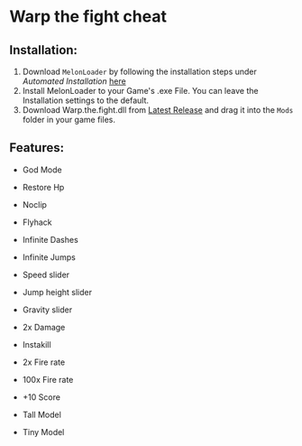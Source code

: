 # Warp the fight cheat
## Installation:
1. Download `MelonLoader` by following the installation steps under *Automated Installation* [here](https://melonwiki.xyz/#/?id=requirements)
2. Install MelonLoader to your Game's .exe File. You can leave the Installation settings to the default.
3. Download Warp.the.fight.dll from [Latest Release](https://github.com/giplgwm/Warp-the-Fight-cheat-menu/releases/latest) and drag it into the `Mods` folder in your game files.

## Features:
- God Mode
- Restore Hp

- Noclip
- Flyhack
- Infinite Dashes
- Infinite Jumps
- Speed slider
- Jump height slider
- Gravity slider

- 2x Damage
- Instakill
- 2x Fire rate
- 100x Fire rate

- +10 Score
- Tall Model
- Tiny Model
